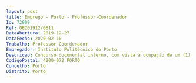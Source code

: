 ```yaml
--- 
layout: post
title: Emprego - Porto - Professor-Coordenador
Id: 72909
Ref: OE201912/0811
DataAbertura: 2019-12-27
DataFecho: 2020-02-10
Trabalho: Professor-Coordenador
Empregador: Instituto Politécnico do Porto
Descricao: Concurso documental interno, com vista à ocupação de um (1) posto de trabalho, na categoria de professor coordenador, área disciplinar de Engenharia Civil, na modalidade de contrato de trabalho em funções públicas por tempo indeterminado, nos termos do artigo 76.º do Decreto Lei n.º 84 2019 de 28 de junho.Ao professor coordenador competem as funções constantes no n.º 5 do artigo 3.º do Dec lei nº185 81, de 1 de julho, alterado pelo decreto  Lei nº207 2009, de 31 de agosto e pela Lei nº7 2010 de 13 de maio (ECPDESP).
CodigoPostal: 4200-072 PORTO
Concelho: Porto
Distrito: Porto
--- 
```

